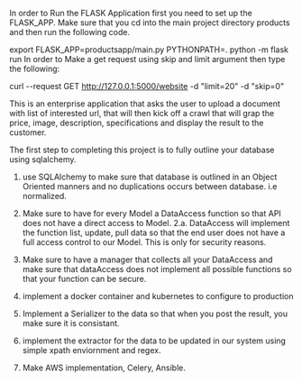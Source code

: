In order to Run the FLASK Application first you need to set up the FLASK_APP. 
Make sure that you cd into the main project directory products and then run the following code. 

export FLASK_APP=productsapp/main.py
PYTHONPATH=. python -m flask run 
In order to Make a get request using skip and limit argument then type the following: 

curl --request GET http://127.0.0.1:5000/website -d "limit=20" -d "skip=0"


This is an enterprise application that asks the user to upload a document with list of interested url, that will then kick off a crawl that will grap the price, image, description, specifications and display the result to the customer. 


The first step to completing this project is to fully outline your database using sqlalchemy. 
1. use SQLAlchemy to make sure that database is outlined in an Object Oriented manners and no duplications occurs between database. i.e normalized. 
2. Make sure to have for every Model a DataAccess function so that API does not have a direct access to Model. 
    2.a. DataAccess will implement the function list, update, pull data so that the end user does not have a full access control to our Model. This is only for security reasons.

3. Make sure to have a manager that collects all your DataAccess and make sure that dataAccess does not implement all possible functions so that your function can be secure.
4. implement a docker container and kubernetes to configure to production  
5. Implement a Serializer to the data so that when you post the result, you make sure it is consistant. 
6. implement the extractor for the data to be updated in our system using simple xpath enviornment and regex. 
7. Make AWS implementation, Celery, Ansible. 



